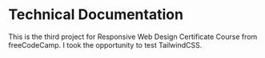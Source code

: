 # Technical Documentation

This is the third project for Responsive Web Design Certificate Course from freeCodeCamp. I took the opportunity to test TailwindCSS.

